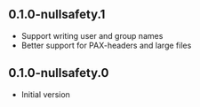 ## 0.1.0-nullsafety.1

- Support writing user and group names
- Better support for PAX-headers and large files

## 0.1.0-nullsafety.0

- Initial version
